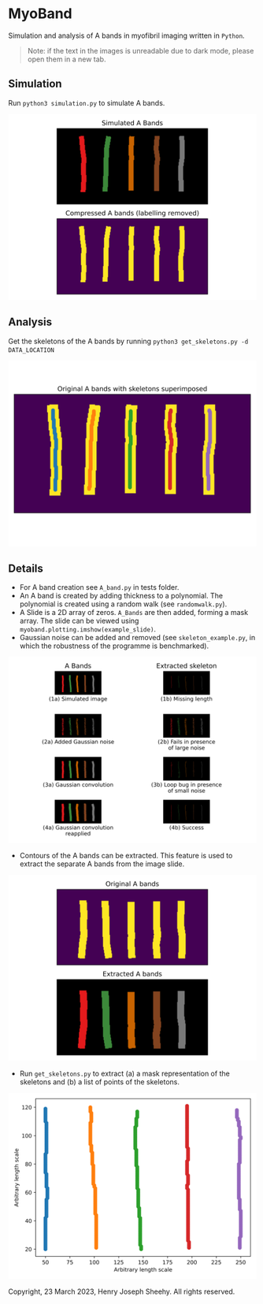 # MyoBand
Simulation and analysis of A bands in myofibril imaging 
written in `Python`.

> Note: if the text in the images is unreadable due to 
dark mode, please open them in a new tab.

## Simulation
Run `python3 simulation.py` to simulate A bands.

![alt text](examples/simulation.png)

## Analysis
Get the skeletons of the A bands by running `python3 get_skeletons.py -d DATA_LOCATION`

![alt text](examples/get_skeleton.png)

## Details
- For A band creation see `A_band.py` in tests folder.
- An A band is created by adding thickness to 
a polynomial. The polynomial is created 
using a random walk (see `randomwalk.py`).
- A Slide is a 2D array of zeros. `A_Bands` are then 
added, forming a mask array. 
The slide can be viewed using `myoband.plotting.imshow(example_slide)`.
- Gaussian noise can be added and removed (see `skeleton_example.py`, in which the robustness of the programme is benchmarked).

![alt text](examples/skeleton_example.png)

- Contours of the A bands can be extracted. 
This feature is used to extract the separate A bands from
the image slide.

![alt text](examples/extract_labels.png)

- Run `get_skeletons.py` to extract (a) a mask representation of the skeletons
and (b) a list of points of the skeletons.

![alt text](examples/skeleton_example_pts.png)

Copyright, 23 March 2023, Henry Joseph Sheehy. All rights reserved.
